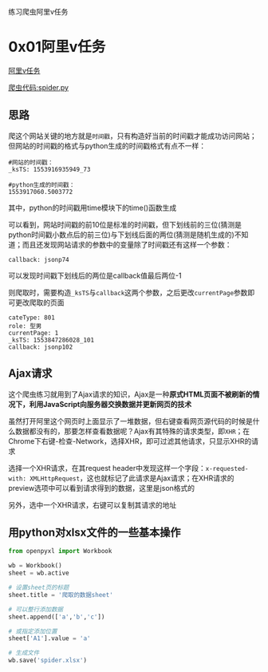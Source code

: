 练习爬虫阿里v任务

# 0x01阿里v任务

[阿里v任务](https://github.com/DropsDevopsOrg/ECommerceCrawlers/blob/master/OthertCrawler/%E9%98%BF%E9%87%8Cv%E4%BB%BB%E5%8A%A1.md)

[爬虫代码:spider.py](spider.py)

## 思路

爬这个网站关键的地方就是`时间戳`，只有构造好当前的时间戳才能成功访问网站；但网站的时间戳的格式与python生成的时间戳格式有点不一样：

    #网站的时间戳：  
    _ksTS: 1553916935949_73
    
    #python生成的时间戳： 
    1553917060.5003772
    
其中，python的时间戳用time模块下的time()函数生成

可以看到，网站时间戳的前10位是标准的时间戳，但下划线前的三位(猜测是python时间戳小数点后的前三位)与下划线后面的两位(猜测是随机生成的)不知道；而且还发现网站请求的参数中的变量除了时间戳还有这样一个参数：

    callback: jsonp74
 
可以发现时间戳下划线后的两位是callback值最后两位-1 

则爬取时，需要构造`_ksTS`与`callback`这两个参数，之后更改`currentPage`参数即可更改爬取的页面

    cateType: 801
    role: 型男
    currentPage: 1
    _ksTS: 1553847286028_101   
    callback: jsonp102        
    
    
## Ajax请求

这个爬虫练习就用到了Ajax请求的知识，Ajax是一种**原式HTML页面不被刷新的情况下，利用JavaScript向服务器交换数据并更新网页的技术**

虽然打开阿里这个网页时上面显示了一堆数据，但右键查看网页源代码的时候是什么数据都没有的，那要怎样查看数据呢？Ajax有其特殊的请求类型，即`XHR`；在Chrome下右键-检查-Network，选择XHR，即可过滤其他请求，只显示XHR的请求

选择一个XHR请求，在其request header中发现这样一个字段：`x-requested-with: XMLHttpRequest`，这也就标记了此请求是Ajax请求；在XHR请求的preview选项中可以看到请求得到的数据，这里是json格式的

另外，选中一个XHR请求，右键可以复制其请求的地址


## 用python对xlsx文件的一些基本操作

``` python
from openpyxl import Workbook

wb = Workbook()
sheet = wb.active

# 设置sheet页的标题
sheet.title = '爬取的数据sheet'

# 可以整行添加数据
sheet.append(['a','b','c'])

# 或指定添加位置
sheet['A1'].value = 'a'

# 生成文件
wb.save('spider.xlsx')
```

